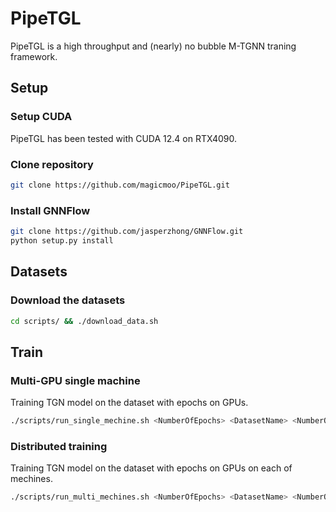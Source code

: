 # PipeTGL

PipeTGL is a high throughput and (nearly) no bubble M-TGNN traning framework.

## Setup

### Setup CUDA

PipeTGL has been tested with CUDA 12.4 on RTX4090.

### Clone repository

```sh
git clone https://github.com/magicmoo/PipeTGL.git
```

### Install GNNFlow
```sh
git clone https://github.com/jasperzhong/GNNFlow.git
python setup.py install
```

## Datasets

### Download the datasets
```sh
cd scripts/ && ./download_data.sh
```

## Train

### Multi-GPU single machine
Training TGN model on the <DatasetName> dataset with <NumberOfEpochs> epochs on <NumberOfGpus> GPUs.
```sh
./scripts/run_single_mechine.sh <NumberOfEpochs> <DatasetName> <NumberOfGpus>
```

### Distributed training
Training TGN model on the <DatasetName> dataset with <NumberOfEpochs> epochs on <NumberOfGpus> GPUs on each of <NumberOfNodes> mechines. 

```sh
./scripts/run_multi_mechines.sh <NumberOfEpochs> <DatasetName> <NumberOfGpus> <NumberOfNodes>
```